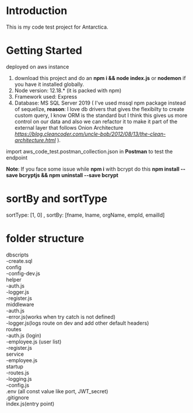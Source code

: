 # Introduction 
This is my code test project for Antarctica.

# Getting Started
deployed on aws instance
1. download this project and do an **npm i && node index.js** or **nodemon** if you have it installed globally.
2.	Node version: 12.18.* (it is packed with npm)
4.	Framework used: Express
5.  Database: MS SQL Server 2019 ( I've used mssql npm package instead of sequelize, **reason**: I love db drivers that gives the flexibilty to create custom query, I know ORM is the standard but I think this gives us more control on our data and also we can refactor it to make it part of the external layer that follows Onion Architecture *https://blog.cleancoder.com/uncle-bob/2012/08/13/the-clean-architecture.html* ).

import aws_code_test.postman_collection.json in **Postman** to test the endpoint

**Note**: If you face some issue while **npm i** with bcrypt do this **npm install --save bcryptjs && npm uninstall --save bcrypt**

# sortBy and sortType
sortType: [1, 0] , sortBy: [fname, lname, orgName, empId, emailId]

# folder structure
dbscripts<br/>
     -create.sql<br/>
config<br/>
     -config-dev.js<br/>
helper<br/>
     -auth.js<br/>
     -logger.js<br/>
     -register.js<br/>
middleware<br/>
     -auth.js<br/>
     -error.js(works when try catch is not defined)<br/>
     -logger.js(logs route on dev and add other default headers)<br/>
routes<br/>
     -auth.js (login)<br/>
     -employee.js (user list)<br/>
     -register.js<br/>
service<br/>
     -employee.js<br/>
startup<br/>
     -routes.js<br/>
     -logging.js<br/>
     -config.js<br/>
.env (all const value like port, JWT_secret)<br/>
.gitignore<br/>
index.js(entry point)<br/>